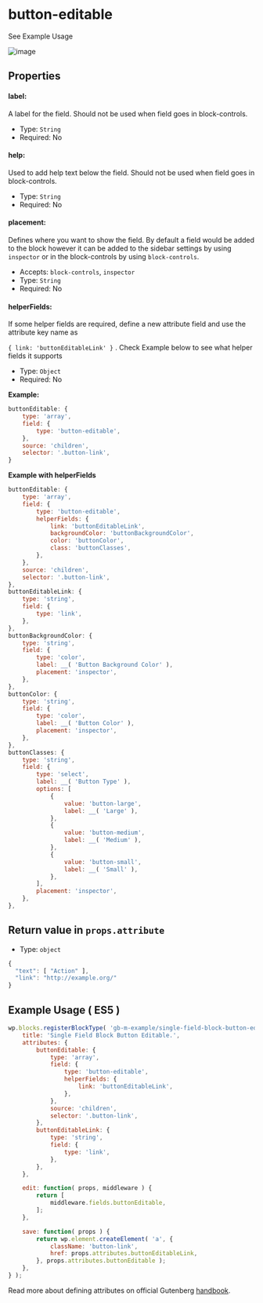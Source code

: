 # button-editable

See Example Usage

![image](https://user-images.githubusercontent.com/6297436/39367532-9f094584-4a54-11e8-8531-6825cb642d00.png)



## Properties

#### label:

A label for the field. Should not be used when field goes in block-controls.

- Type: `String`
- Required: No

#### help:

Used to add help text below the field. Should not be used when field goes in block-controls.

- Type: `String`
- Required: No

#### placement:

Defines where you want to show the field. By default a field would be added to the block however it can be added to the sidebar settings by using `inspector` or in the block-controls by using `block-controls`.

- Accepts: `block-controls`, `inspector`
- Type: `String`
- Required: No

#### helperFields:

If some helper fields are required, define a new attribute field and use the attribute key name as 

`{ link: 'buttonEditableLink' }` . Check Example below to see what helper fields it supports

- Type: `Object`
- Required: No

**Example:**

```js
buttonEditable: {
	type: 'array',
	field: {
		type: 'button-editable',
	},
	source: 'children',
	selector: '.button-link',
}
```

**Example with helperFields**
```js
buttonEditable: {
	type: 'array',
	field: {
		type: 'button-editable',
		helperFields: {
			link: 'buttonEditableLink',
			backgroundColor: 'buttonBackgroundColor',
			color: 'buttonColor',
			class: 'buttonClasses',
		},
	},
	source: 'children',
	selector: '.button-link',
},
buttonEditableLink: {
	type: 'string',
	field: {
		type: 'link',
	},
},
buttonBackgroundColor: {
	type: 'string',
	field: {
		type: 'color',
		label: __( 'Button Background Color' ),
		placement: 'inspector',
	},
},
buttonColor: {
	type: 'string',
	field: {
		type: 'color',
		label: __( 'Button Color' ),
		placement: 'inspector',
	},
},
buttonClasses: {
	type: 'string',
	field: {
		type: 'select',
		label: __( 'Button Type' ),
		options: [
			{
				value: 'button-large',
				label: __( 'Large' ),
			},
			{
				value: 'button-medium',
				label: __( 'Medium' ),
			},
			{
				value: 'button-small',
				label: __( 'Small' ),
			},
		],
		placement: 'inspector',
	},
},
```




## Return value in `props.attribute`

- Type: `object`

```javascript
{
  "text": [ "Action" ],
  "link": "http://example.org/"
}
```



## Example Usage ( ES5 )

```js
wp.blocks.registerBlockType( 'gb-m-example/single-field-block-button-editable', {
	title: 'Single Field Block Button Editable.',
	attributes: {
		buttonEditable: {
			type: 'array',
			field: {
				type: 'button-editable',
				helperFields: {
					link: 'buttonEditableLink',
				},
			},
			source: 'children',
			selector: '.button-link',
		},
		buttonEditableLink: {
			type: 'string',
			field: {
				type: 'link',
			},
		},
	},

	edit: function( props, middleware ) {
		return [
			middleware.fields.buttonEditable,
		];
	},

	save: function( props ) {
		return wp.element.createElement( 'a', {
			className: 'button-link',
			href: props.attributes.buttonEditableLink,
		}, props.attributes.buttonEditable );
	},
} );
```

Read more about defining attributes on official Gutenberg [handbook](https://wordpress.org/gutenberg/handbook/designers-developers/developers/block-api/block-attributes/).

